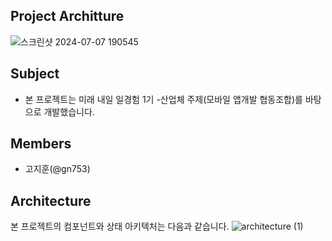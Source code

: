 
## Project Architture 
![스크린샷 2024-07-07 190545](https://github.com/simple-editor/front/assets/71584114/b83347d8-03e6-47cb-8cea-080af180dfe9)



## Subject

- 본 프로젝트는 미래 내일 일경험 1기 -산업체 주제(모바일 앱개발 협동조합)를 바탕으로 개발했습니다.

## Members
- 고지훈(@gn753)


## Architecture
본 프로젝트의 컴포넌트와 상태 아키텍처는 다음과 같습니다.
![architecture (1)](https://github.com/simple-editor/front/assets/71584114/207d4bb0-7931-47bf-bffc-12e739311163)


